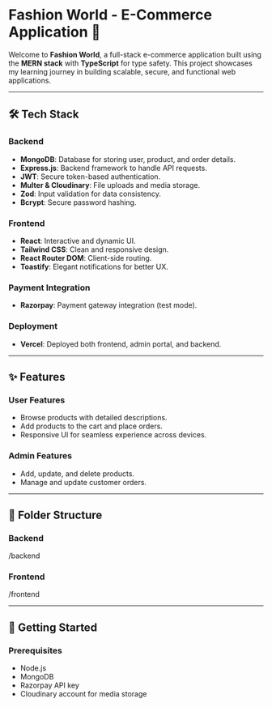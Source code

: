 # Fashion World - E-Commerce Application 🌟

Welcome to **Fashion World**, a full-stack e-commerce application built using the **MERN stack** with **TypeScript** for type safety. This project showcases my learning journey in building scalable, secure, and functional web applications.

---

## 🛠 Tech Stack

### **Backend**
- **MongoDB**: Database for storing user, product, and order details.
- **Express.js**: Backend framework to handle API requests.
- **JWT**: Secure token-based authentication.
- **Multer & Cloudinary**: File uploads and media storage.
- **Zod**: Input validation for data consistency.
- **Bcrypt**: Secure password hashing.

### **Frontend**
- **React**: Interactive and dynamic UI.
- **Tailwind CSS**: Clean and responsive design.
- **React Router DOM**: Client-side routing.
- **Toastify**: Elegant notifications for better UX.

### **Payment Integration**
- **Razorpay**: Payment gateway integration (test mode).

### **Deployment**
- **Vercel**: Deployed both frontend, admin portal, and backend.

---

## ✨ Features

### User Features
- Browse products with detailed descriptions.
- Add products to the cart and place orders.
- Responsive UI for seamless experience across devices.

### Admin Features
- Add, update, and delete products.
- Manage and update customer orders.

---

## 📂 Folder Structure

### Backend
/backend

### Frontend
/frontend

---

## 🚀 Getting Started

### Prerequisites
- Node.js
- MongoDB
- Razorpay API key
- Cloudinary account for media storage
